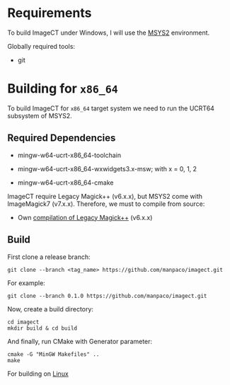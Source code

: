 # Requirements

To build ImageCT under Windows, I will use the [MSYS2](https://www.msys2.org/#installation) environment.

Globally required tools:

- git

# Building for ``x86_64``

To build ImageCT for ``x86_64`` target system we need to run the UCRT64 subsystem of MSYS2.

## Required Dependencies

- mingw-w64-ucrt-x86_64-toolchain
    
- mingw-w64-ucrt-x86_64-wxwidgets3.x-msw; with x = 0, 1, 2

- mingw-w64-ucrt-x86_64-cmake

ImageCT require Legacy Magick++ (v6.x.x), but MSYS2 come with ImageMagick7 (v7.x.x). Therefore, we must to compile from source:

- Own [compilation of Legacy Magick++](/docs/imagemagick6-msys2.md) (v6.x.x)

## Build

First clone a release branch:

    git clone --branch <tag_name> https://github.com/manpaco/imagect.git

For example:

    git clone --branch 0.1.0 https://github.com/manpaco/imagect.git

Now, create a build directory:

    cd imagect
    mkdir build & cd build

And finally, run CMake with Generator parameter:

    cmake -G "MinGW Makefiles" ..
    make

For building on [Linux](/docs/linux-build.md)
